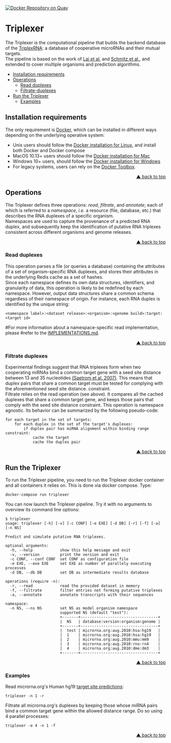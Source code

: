 <div id="top"></div>

[![Docker Repository on Quay](https://quay.io/repository/bagnacan/triplexer/status "Docker Repository on Quay")](https://quay.io/repository/bagnacan/triplexer)

# Triplexer

The Triplexer is the computational pipeline that builds the backend database of
the [TriplexRNA](https://triplexrna.org): a database of cooperative microRNAs
and their mutual targets.  
The pipeline is based on the work of [Lai et al.](https://doi.org/10.1093/nar/gks657)
and [Schmitz et al.](https://doi.org/10.1093/nar/gku465), and extended to cover
multiple organisms and prediction algorithms.

- [Installation requirements](#installation-requirements)
- [Operations](#operations)
  - [Read duplexes](#read-duplexes)
  - [Filtrate-duplexes](#filtrate-duplexes)
- [Run the Triplexer](#run-the-triplexer)
  - [Examples](#examples)



## Installation requirements

The only requirement is [Docker](https://www.docker.com/), which can be
installed in different ways depending on the underlying operative system:
- Unix users should follow the [Docker installation for Linux](https://docs.docker.com/compose/install/#install-compose-on-linux-systems#install-compose-on-linux-systems),
and install both Docker and Docker compose
- MacOS 10.13+ users should follow the [Docker installation for Mac](https://docs.docker.com/docker-for-mac/install/)
- Windows 10+ users, should follow the [Docker installation for Windows](https://docs.docker.com/docker-for-windows/install/)
- For legacy systems, users can rely on the [Docker Toolbox](https://docs.docker.com/toolbox/overview/).

<p align="right"><a href="#top">&#x25B2; back to top</a></p>



## Operations

The Triplexer defines three operations: _read_, _filtrate_, and _annotate_;
each of which is referred to a _namespace_, _i.e._ a resource (file, database,
etc.) that describes the RNA duplexes of a specific organism.  
Namespaces are used to capture the provenance of a predicted RNA duplex, and
subsequently keep the identification of putative RNA triplexes consistent
across different organisms and genome releases.

<p align="right"><a href="#top">&#x25B2; back to top</a></p>



### Read duplexes

This operation parses a file (or queries a database) containing the attributes
of a set of organism-specific RNA duplexes, and stores their attributes in the
underlying Redis cache as a set of hashes.  
Since each namespace defines its own data structures, identifiers, and
granularity of data, this operation is likely to be redefined by each
namespace. However, output data structures share a common schema regardless of
their namespace of origin. For instance, each RNA duplex is identified by the
unique string:
```
<namespace label>:<dataset release>:<organism>:<genome build>:target:<target id>
```

#For more information about a namespace-specific read implementation, please
#refer to the [IMPLEMENTATIONS.md](https://github.com/sbi-rostock/triplexer/blob/master/IMPLEMENTATIONS.md).

<p align="right"><a href="#top">&#x25B2; back to top</a></p>



### Filtrate duplexes

Experimental findings suggest that RNA triplexes form when two cooperating
miRNAs bind a common target gene with a seed site distance between 13 and 35
nucleotides [(Saetrom et al. 2007)](https://doi.org/10.1093/nar/gkm133).
This means that duplex pairs that share a common target must be tested for
complying with the aforementioned seed site distance.
constraint.  
Filtrate relies on the read operation (see above). It compares all the cached
duplexes that share a common target gene, and keeps those pairs that comply
with the seed site distance constraint. This operation is namespace agnostic.
Its behavior can be summarized by the following pseudo-code:
```
for each target in the set of targets:
    for each duplex in the set of the target's duplexes:
        if duplex pair has miRNA alignment within binding range constraint:
            cache the target
            cache the duplex pair
```

<p align="right"><a href="#top">&#x25B2; back to top</a></p>



## Run the Triplexer

To run the Triplexer pipeline, you need to run the Triplexer docker container
and all containers it relies on. This is done via docker compose. Type:
```
docker-compose run triplexer
```

You can now launch the Triplexer pipeline. Try it with no arguments to overview
its command line options:
```
$ triplexer
usage: triplexer [-h] [-v] [-c CONF] [-e EXE] [-d DB] [-r] [-f] [-a] [-n NS]

Predict and simulate putative RNA triplexes.

optional arguments:
  -h, --help            show this help message and exit
  -v, --version         print the version and exit
  -c CONF, --conf CONF  set CONF as configuration file
  -e EXE, --exe EXE     set EXE as number of parallely executing processes
  -d DB, --db DB        set DB as intermediate results database

operations (require -n):
  -r, --read            read the provided dataset in memory
  -f, --filtrate        filter entries not forming putative triplexes
  -a, --annotate        annotate transcripts with their sequences

namespace:
  -n NS, --ns NS        set NS as model organism namespace
                        supported NS (default "test"):
                        +-------+----------------------------------+
                        |  NS   | database:version:organism:genome |
                        +-------+----------------------------------+
                        |  test | microrna.org:aug.2010:hsa:hg19   |
                        |  1    | microrna.org:aug.2010:hsa:hg19   |
                        |  2    | microrna.org:aug.2010:mmu:mm9    |
                        |  3    | microrna.org:aug.2010:rno:rn4    |
                        |  4    | microrna.org:aug.2010:dme:dm3    |
                        +-------+----------------------------------+
```

<p align="right"><a href="#top">&#x25B2; back to top</a></p>



### Examples

Read microrna.org's Human hg19 [target site predictions](http://www.microrna.org/microrna/getDownloads.do):
```
triplexer -n 1 -r
```

Filtrate all microrna.org's duplexes by keeping those whose miRNA pairs bind a
common target gene within the allowed distance range. Do so using 4 parallel
processes:
```
triplexer -e 4 -n 1 -f
```

<p align="right"><a href="#top">&#x25B2; back to top</a></p>

